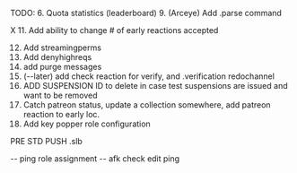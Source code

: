 TODO:
6. Quota statistics (leaderboard)
9. (Arceye) Add .parse command

X 11. Add ability to change # of early reactions accepted

12. Add streamingperms 
13. Add denyhighreqs 
14. add purge messages
16. (--later) add check reaction for verify, and .verification redochannel
17. ADD SUSPENSION ID to delete in case test suspensions are issued and want to be removed
18. Catch patreon status, update a collection somewhere, add patreon reaction to early loc.
19. Add key popper role configuration


PRE STD PUSH
.slb


-- ping role assignment
-- afk check edit ping
